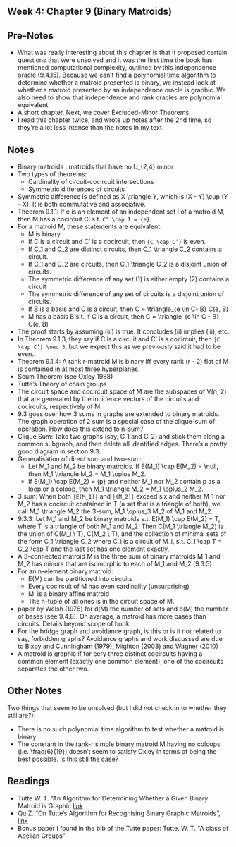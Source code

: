 ## Week 4: Chapter 9 (Binary Matroids)

## Pre-Notes
- What was really interesting about this chapter is that it proposed certain questions that were unsolved and it was the first time the book has mentioned computational complexity, outlined by this independence oracle (9.4.15). Because we can’t find a polynomial time algorithm to determine whether a matroid presented is binary, we instead look at whether a matroid presented by an independence oracle is graphic. We also need to show that independence and rank oracles are polynomial equivalent.
- A short chapter. Next, we cover Excluded-Minor Theorems
- I read this chapter twice, and wrote up notes after the 2nd time, so they're a lot less intense than the notes in my text.

## Notes
- Binary matroids : matroids that have no U_{2,4} minor
- Two types of theorems: 
    - Cardinality of circuit-cocircuit intersections
    - Symmetric differences of circuits
- Symmetric difference is defined as X \triangle Y, which is (X - Y) \cup (Y - X). It is both commutative and associative.
- Theorem 9.1.1: If e is an element of an independent set I of a matroid M, then M has a cocircuit C’ s.t. ```C’ \cap I = {e}```.
- For a matroid M, these statements are equivalent:
    - M is binary
    - If C is a circuit and C’ is a cocircuit, then ```{C \cap C’}``` is even.
    - If C_1 and C_2 are distinct circuits, then C_1 \triangle C_2 contains a circuit.
    - If C_1 and C_2 are circuits, then C_1 \triangle C_2 is a disjoint union of circuits.
    - The symmetric difference of any set (1) is either empty (2) contains a circuit
    - The symmetric difference of any set of circuits is a disjoint union of circuits.
    - If B is a basis and C is a circuit, then C = \triangle_{e \in C- B} C(e, B)
    - M has a basis B s.t. if C is a circuit, then C = \triangle_{e \in C - B} C(e, B)
- The proof starts by assuming (iii) is true. It concludes (ii) implies (iii), etc. 
- In Theorem 9.1.3, they say if C is a circuit and C’ is a cocircuit, then ```|C \cap C’| \neq 3```, but we expect this as we previously said it had to be even..
- Theorem 9.1.4: A rank r-matroid M is binary iff every rank (r - 2) flat of M is contained in at most three hyperplanes.
- Scum Theorem (see Oxley 1988)
- Tutte’s Theory of chain groups
- The circuit space and cocircuit space of M are the subspaces of V(n, 2) that are generated by the incidence vectors of the circuits and cocircuits, respectively of M.
- 9.3 goes over how 3 sums in graphs are extended to binary matroids. The graph operation of 2 sum is a special case of the clique-sum of operation. How does this extend to n-sum? 
- Clique Sum: Take two graphs (say, G_1 and G_2) and stick them along a common subgraph, and then delete all identified edges. There’s a pretty good diagram in section 9.3.
- Generalisation of direct sum and two-sum:
    - Let M_1 and M_2 be binary matroids. If E(M_1) \cap E(M_2) = \null, then M_1 \triangle M_2 = M_1 \oplus M_2.
    - If E(M_1) \cap E(M_2) = {p} and neither M_1 nor M_2 contain p as a loop or a coloop, then M_1 \triangle M_2 = M_1 \oplus_2 M_2.
- 3 sum: When both ```|E(M_1)|``` and ```|(M_2)|``` exceed six and neither M_1 nor M_2 has a cocircuit contained in T (a set that is a triangle of both), we call M_1 \triangle M_2 the 3-sum, M_1 \oplus_3 M_2 of M_1 and M_2.
- 9.3.3: Let M_1 and M_2 be binary matroids s.t. E(M_1) \cap E(M_2) = T, where T is a triangle of both M_1 and M_2. Then C(M_1 \triangle M_2) is the union of C(M_1 \ T), C(M_2 \ T), and the collection of minimal sets of the form C_1 \triangle C_2 where C_i is a circuit of M_i, s.t. C_1 \cap T = C_2 \cap T and the last set has one element exactly.
- A 3-connected matroid M is the three sum of binary matroids M_1 and M_2 has minors that are isomorphic to each of M_1 and M_2 (9.3.5)
- For an n-element binary matroid:
    - E(M) can be partitioned into circuits
    - Every cocircuit of M has even cardinality (unsurprising)
    - M’ is a binary affine matroid
    - The n-tuple of all ones is in the circuit space of M.
- paper by Welsh (1976) for d(M) the number of sets and b(M) the number of bases (see 9.4.8). On average, a matroid has more bases than circuits. Details beyond scope of book.
- For the bridge graph and avoidance graph, is this or is it not related to say, forbidden graphs? Avoidance graphs and work discussed are due to Bixby and Cunningham (1979), Mighton (2008) and Wagner (2010)
- A matroid is graphic if for eery three distinct cocircuits having a common element (exactly one common element), one of the cocircuits separates the other two.

## Other Notes
Two things that seem to be unsolved (but I did not check in to whether they still are?):
- There is no such polynomial time algorithm to test whether a matroid is binary
- The constant in the rank-r simple binary matroid M having no coloops (i.e. \frac{6}{19}) doesn’t seem to satisfy Oxley in terms of being the best possible. Is this still the case?

## Readings
- Tutte W. T. “An Algorithm for Determining Whether a Given Binary Matroid is Graphic [link](https://www.ams.org/journals/proc/1960-011-06/S0002-9939-1960-0117173-5/S0002-9939-1960-0117173-5.pdf)
- Qu Z. “On Tutte’s Algorithm for Recognising Binary Graphic Matroids”, [link](https://h3turing.vmhost.psu.edu/mspapers/sources/zhaoxia-qu.pdf)
- Bonus paper I found in the bib of the Tutte paper: Tutte, W. T. "A class of Abelian Groups"
